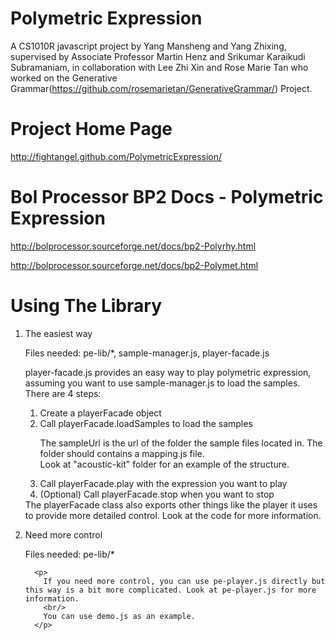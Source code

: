 Polymetric Expression
====================
A CS1010R javascript project by Yang Mansheng and Yang Zhixing, supervised by Associate Professor Martin Henz 
and Srikumar Karaikudi Subramaniam, in collaboration with Lee Zhi Xin and Rose Marie Tan who worked on the 
Generative Grammar(https://github.com/rosemarietan/GenerativeGrammar/) Project.


Project Home Page
====================
http://fightangel.github.com/PolymetricExpression/


Bol Processor BP2 Docs - Polymetric Expression
====================
http://bolprocessor.sourceforge.net/docs/bp2-Polyrhy.html

http://bolprocessor.sourceforge.net/docs/bp2-Polymet.html


Using The Library
====================
<ol>
	<li>
      <p>The easiest way</p>
      <p>Files needed: pe-lib/*, sample-manager.js, player-facade.js</p>
      <p>
      	player-facade.js provides an easy way to play polymetric expression, assuming you want to use sample-manager.js to load the samples.
      	<br/>
      	There are 4 steps:</p>
      <ol>
      	<li>
      		Create a playerFacade object
      	</li>
      	<li>
      		Call playerFacade.loadSamples to load the samples
      		<p>
      			The sampleUrl is the url of the folder the sample files located in. The folder should contains a mapping.js file. 
         		<br/>
         		Look at "acoustic-kit" folder for an example of the structure.
         	</p>
      	</li>
      	<li>
      		Call playerFacade.play with the expression you want to play
      	</li>
      	<li>
      		(Optional) Call playerFacade.stop when you want to stop
      	</li>
      </ol>
      The playerFacade class also exports other things like the player it uses to provide more detailed control. Look at the code for more information.
   </li>
   <li>
      <p>Need more control</p>
      <p>Files needed: pe-lib/*</p>
      
      <p>
      	If you need more control, you can use pe-player.js directly but this way is a bit more complicated. Look at pe-player.js for more information.
      	<br/>
      	You can use demo.js as an example.
      </p>
   </li>
</ol>
